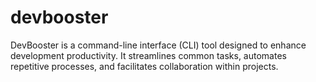 # devbooster
DevBooster is a command-line interface (CLI) tool designed to enhance development productivity. It streamlines common tasks, automates repetitive processes, and facilitates collaboration within projects.
